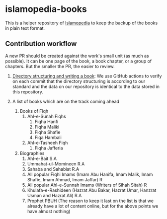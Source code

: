 # islamopedia-books
This is a helper repository of [Islamopedia](https://github.com/segullshairbutt/islamopedia/) to keep the backup of the books in plain text format. 

## Contribution workflow
A new PR should be created against the work's small unit (as much as possible). It can be one page of the book, a book chapter, or a group of chapters. But the smaller the PR, the easier to review.

1. [Directory structuring and writing a book](./docs/directory-structuring.md):
    We use GitHub actions to verify on each commit that the directory structuring is according to our standard and the data on our repository is identical to the data stored in this repository. 

2. A list of books which are on the track coming ahead
    1. Books of Fiqh
        1. Ahl-e-Sunah Fiqhs
            1. Fiqha Hanfi
            2. Fiqha Maliki
            3. Fiqha Shafie
            4. Fiqa Hambali 
        2. Ahl-e-Tasheeh Fiqh
            1. Fiqha Jafferia
    2. Biographies
        1. Ahl-e-Bait S.A
        2. Ummahat-ul-Momineen R.A
        3. Sahaba and Sahabiat R.A
        4. All popular Fiqhi Imams (Imam Abu Hanifa, Imam Malik, Imam Shafie, Imam Ahmad, Imam Jaffar) R
        5. All popular Ahl-e-Sunnah Imams (Writers of Sihah Sitah) R
        6. Khulafa-e-Rashideen (Hazrat Abu Bakar, Hazrat Umar, Hanzrat Usman and Hazrat Ali) R.A
        7. Prophet PBUH (The reason to keep it last on the list is that we already have a lot of content online, but for the above points we have almost nothing)
